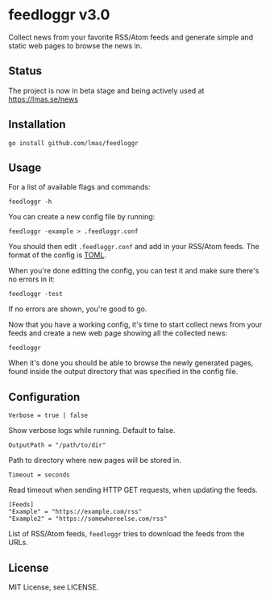 
feedloggr v3.0
================================================================================

Collect news from your favorite RSS/Atom feeds and generate simple and static
web pages to browse the news in.

Status
--------------------------------------------------------------------------------

The project is now in beta stage and being actively used at https://lmas.se/news

Installation
--------------------------------------------------------------------------------

    go install github.com/lmas/feedloggr

Usage
--------------------------------------------------------------------------------

For a list of available flags and commands:

    feedloggr -h

You can create a new config file by running:

    feedloggr -example > .feedloggr.conf

You should then edit `.feedloggr.conf` and add in your RSS/Atom feeds.
The format of the config is [TOML](https://github.com/toml-lang/toml).

When you're done editting the config, you can test it and make sure there's no
errors in it:

    feedloggr -test

If no errors are shown, you're good to go.

Now that you have a working config, it's time to start collect news from your
feeds and create a new web page showing all the collected news:

    feedloggr

When it's done you should be able to browse the newly generated pages, found
inside the output directory that was specified in the config file.

Configuration
--------------------------------------------------------------------------------

    Verbose = true | false

Show verbose logs while running. Default to false.

    OutputPath = "/path/to/dir"

Path to directory where new pages will be stored in.

    Timeout = seconds

Read timeout when sending HTTP GET requests, when updating the feeds.

    [Feeds]
    "Example" = "https://example.com/rss"
    "Example2" = "https://somewhereelse.com/rss"

List of RSS/Atom feeds, `feedloggr` tries to download the feeds from the URLs.

License
--------------------------------------------------------------------------------

MIT License, see LICENSE.

